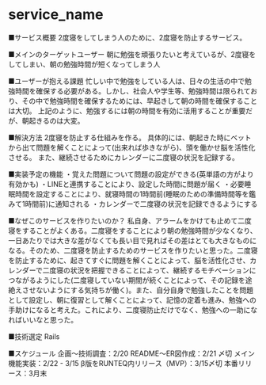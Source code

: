 # service_name
■サービス概要
2度寝をしてしまう人のために、2度寝を防止するサービス。

■メインのターゲットユーザー
朝に勉強を頑張りたいと考えているが、2度寝をしてしまい、朝の勉強時間が短くなってしまう人

■ユーザーが抱える課題
忙しい中で勉強をしている人は、日々の生活の中で勉強時間を確保する必要がある。しかし、社会人や学生等、勉強時間は限られており、その中で勉強時間を確保するためには、早起きして朝の時間を確保することは大切。
上記のように、勉強するには朝の時間を有効に活用することが重要だが、朝起きるのは大変。

■解決方法
2度寝を防止する仕組みを作る。
具体的には、朝起きた時にベットから出て問題を解くことによって(出来れば歩きながら)、頭を働かせ脳を活性化させる。
また、継続させるためにカレンダーに二度寝の状況を記録する。

■実装予定の機能
・覚えた問題について問題の設定ができる(英単語の方がより有効かも)
・LINEと連携することにより、設定した時間に問題が届く
・必要睡眠時間を設定することにより、就寝時間の1時間前(睡眠のための準備時間等を鑑みて1時間前)に通知される
・カレンダーで二度寝の状況を記録できるようにする

■なぜこのサービスを作りたいのか？
私自身、アラームをかけても止めて二度寝をすることがよくある。二度寝をすることにより朝の勉強時間が少なくなり、一日あたりでは大きな差がなくても長い目で見ればその差はとても大きなものになる。そのため、二度寝を防止するためのサービスを作りたいと思った。二度寝を防止するために、起きてすぐに問題を解くことによって、脳を活性化させ、カレンダーで二度寝の状況を把握できることによって、継続するモチベーションにつながるようにした(二度寝していない期間が続くことによって、その記録を途絶えさせないようにする気持ちが働く)。また、自分自身で勉強したことを問題として設定し、朝に復習として解くことによって、記憶の定着も進み、勉強への手助けになると考えた。これにより、二度寝防止だけでなく、勉強への一助になればいいなと思った。

■技術選定
Rails

■スケジュール
企画〜技術調査：2/20
README〜ER図作成：2/21 〆切
メイン機能実装：2/22 - 3/15
β版をRUNTEQ内リリース（MVP）：3/15〆切
本番リリース：3月末